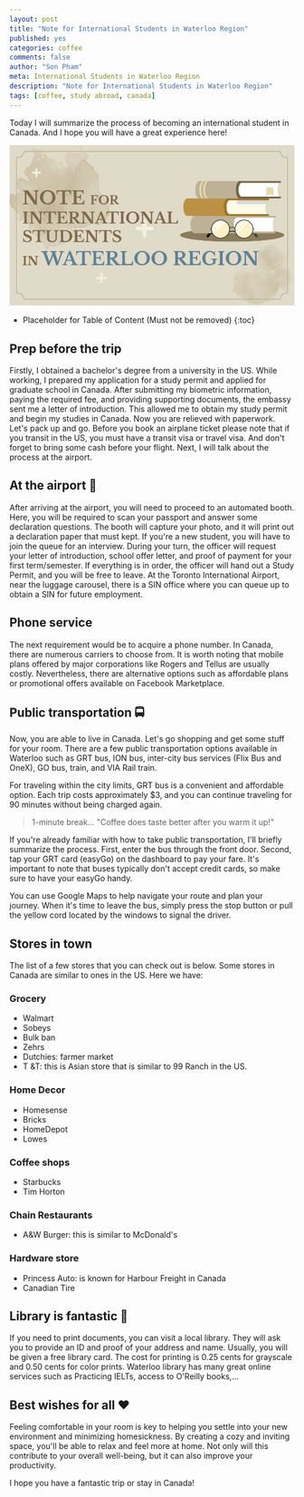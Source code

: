 ```yaml
---
layout: post
title: "Note for International Students in Waterloo Region"
published: yes
categories: coffee
comments: false
author: "Son Pham"
meta: International Students in Waterloo Region
description: "Note for International Students in Waterloo Region"
tags: [coffee, study abroad, canada]
---
```


Today I will summarize the process of becoming an international student in Canada. And I hope you will have a great experience here!

![Note](/assets/img/coffee/note_for_international_student.png)

* Placeholder for Table of Content (Must not be removed)
{:toc}

## Prep before the trip
 Firstly, I obtained a bachelor's degree from a university in the US. While working, I prepared my application for a study permit and applied for graduate school in Canada. After submitting my biometric information, paying the required fee, and providing supporting documents, the embassy sent me a letter of introduction. This allowed me to obtain my study permit and begin my studies in Canada. Now you are relieved with paperwork. Let's pack up and go. Before you book an airplane ticket please note that if you transit in the US, you must have a transit visa or travel visa. And don't forget to bring some cash before your flight. Next, I will talk about the process at the airport.

## At the airport 🛫
After arriving at the airport, you will need to proceed to an automated booth. Here, you will be required to scan your passport and answer some declaration questions. The booth will capture your photo, and it will print out a declaration paper that must kept. If you're a new student, you will have to join the queue for an interview. During your turn, the officer will request your letter of introduction, school offer letter, and proof of payment for your first term/semester. If everything is in order, the officer will hand out a Study Permit, and you will be free to leave. At the Toronto International Airport, near the luggage carousel, there is a SIN office where you can queue up to obtain a SIN for future employment.

## Phone service
The next requirement would be to acquire a phone number. In Canada, there are numerous carriers to choose from. It is worth noting that mobile plans offered by major corporations like Rogers and Tellus are usually costly. Nevertheless, there are alternative options such as affordable plans or promotional offers available on Facebook Marketplace.

## Public transportation 🚍
Now, you are able to live in Canada. Let's go shopping and get some stuff for your room. There are a few public transportation options available in Waterloo such as GRT bus, ION bus, inter-city bus services (Flix Bus and OneX), GO bus, train, and VIA Rail train.

For traveling within the city limits, GRT bus is a convenient and affordable option. Each trip costs approximately $3, and you can continue traveling for 90 minutes without being charged again. 

> 1-minute break… "Coffee does taste better after you warm it up!"

If you're already familiar with how to take public transportation, I'll briefly summarize the process. First, enter the bus through the front door. Second, tap your GRT card (easyGo) on the dashboard to pay your fare. It's important to note that buses typically don't accept credit cards, so make sure to have your easyGo handy.

You can use Google Maps to help navigate your route and plan your journey. When it's time to leave the bus, simply press the stop button or pull the yellow cord located by the windows to signal the driver.

## Stores in town
The list of a few stores that you can check out is below. Some stores in Canada are similar to ones in the US. Here we have:

### Grocery
- Walmart
- Sobeys
- Bulk ban
- Zehrs 
- Dutchies: farmer market
- T &T: this is Asian store that is similar to 99 Ranch in the US.

### Home Decor
- Homesense 
- Bricks
- HomeDepot
- Lowes

### Coffee shops
- Starbucks 
- Tim Horton

### Chain Restaurants
- A&W Burger: this is similar to McDonald's 

### Hardware store
- Princess Auto: is known for Harbour Freight in Canada
- Canadian Tire

## Library is fantastic 📖
If you need to print documents, you can visit a local library. They will ask you to provide an ID and proof of your address and name. Usually, you will be given a free library card. The cost for printing is 0.25 cents for grayscale and 0.50 cents for color prints. Waterloo library has many great online services such as Practicing IELTs, access to O'Reilly books,...

## Best wishes for all ❤️
Feeling comfortable in your room is key to helping you settle into your new environment and minimizing homesickness. By creating a cozy and inviting space, you'll be able to relax and feel more at home. Not only will this contribute to your overall well-being, but it can also improve your productivity.

I hope you have a fantastic trip or stay in Canada!